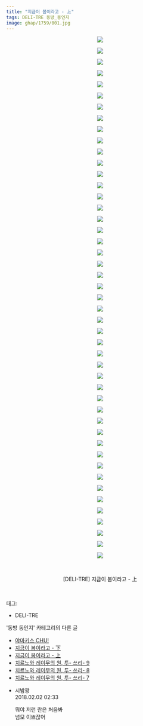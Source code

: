 ```yaml
---
title: "지금이 봄이라고 - 上"
tags: DELI-TRE 동방_동인지
image: ghap/1759/001.jpg
---
```

<div class="article">
<p style="text-align: center; clear: none; float: none;"><img src="{{ site.nasurl }}/ghap/1759/001.jpg"/></p>
<p style="text-align: center; clear: none; float: none;"><img src="{{ site.nasurl }}/ghap/1759/002.jpg"/></p>
<p style="text-align: center; clear: none; float: none;"><img src="{{ site.nasurl }}/ghap/1759/003.jpg"/></p>
<p style="text-align: center; clear: none; float: none;"><img src="{{ site.nasurl }}/ghap/1759/004.jpg"/></p>
<p style="text-align: center; clear: none; float: none;"><img src="{{ site.nasurl }}/ghap/1759/005.jpg"/></p>
<p style="text-align: center; clear: none; float: none;"><img src="{{ site.nasurl }}/ghap/1759/006.jpg"/></p>
<p style="text-align: center; clear: none; float: none;"><img src="{{ site.nasurl }}/ghap/1759/007.jpg"/></p>
<p style="text-align: center; clear: none; float: none;"><img src="{{ site.nasurl }}/ghap/1759/008.jpg"/></p>
<p style="text-align: center; clear: none; float: none;"><img src="{{ site.nasurl }}/ghap/1759/009.jpg"/></p>
<p style="text-align: center; clear: none; float: none;"><img src="{{ site.nasurl }}/ghap/1759/010.jpg"/></p>
<p style="text-align: center; clear: none; float: none;"><img src="{{ site.nasurl }}/ghap/1759/011.jpg"/></p>
<p style="text-align: center; clear: none; float: none;"><img src="{{ site.nasurl }}/ghap/1759/012.jpg"/></p>
<p style="text-align: center; clear: none; float: none;"><img src="{{ site.nasurl }}/ghap/1759/013.jpg"/></p>
<p style="text-align: center; clear: none; float: none;"><img src="{{ site.nasurl }}/ghap/1759/014.jpg"/></p>
<p style="text-align: center; clear: none; float: none;"><img src="{{ site.nasurl }}/ghap/1759/015.jpg"/></p>
<p style="text-align: center; clear: none; float: none;"><img src="{{ site.nasurl }}/ghap/1759/016.jpg"/></p>
<p style="text-align: center; clear: none; float: none;"><img src="{{ site.nasurl }}/ghap/1759/017.jpg"/></p>
<p style="text-align: center; clear: none; float: none;"><img src="{{ site.nasurl }}/ghap/1759/018.jpg"/></p>
<p style="text-align: center; clear: none; float: none;"><img src="{{ site.nasurl }}/ghap/1759/019.jpg"/></p>
<p style="text-align: center; clear: none; float: none;"><img src="{{ site.nasurl }}/ghap/1759/020.jpg"/></p>
<p style="text-align: center; clear: none; float: none;"><img src="{{ site.nasurl }}/ghap/1759/021.jpg"/></p>
<p style="text-align: center; clear: none; float: none;"><img src="{{ site.nasurl }}/ghap/1759/022.jpg"/></p>
<p style="text-align: center; clear: none; float: none;"><img src="{{ site.nasurl }}/ghap/1759/023.jpg"/></p>
<p style="text-align: center; clear: none; float: none;"><img src="{{ site.nasurl }}/ghap/1759/024.jpg"/></p>
<p style="text-align: center; clear: none; float: none;"><img src="{{ site.nasurl }}/ghap/1759/025.jpg"/></p>
<p style="text-align: center; clear: none; float: none;"><img src="{{ site.nasurl }}/ghap/1759/026.jpg"/></p>
<p style="text-align: center; clear: none; float: none;"><img src="{{ site.nasurl }}/ghap/1759/027.jpg"/></p>
<p style="text-align: center; clear: none; float: none;"><img src="{{ site.nasurl }}/ghap/1759/028.jpg"/></p>
<p style="text-align: center; clear: none; float: none;"><img src="{{ site.nasurl }}/ghap/1759/029.jpg"/></p>
<p style="text-align: center; clear: none; float: none;"><img src="{{ site.nasurl }}/ghap/1759/030.jpg"/></p>
<p style="text-align: center; clear: none; float: none;"><img src="{{ site.nasurl }}/ghap/1759/031.jpg"/></p>
<p style="text-align: center; clear: none; float: none;"><img src="{{ site.nasurl }}/ghap/1759/032.jpg"/></p>
<p style="text-align: center; clear: none; float: none;"><img src="{{ site.nasurl }}/ghap/1759/033.jpg"/></p>
<p style="text-align: center; clear: none; float: none;"><img src="{{ site.nasurl }}/ghap/1759/034.jpg"/></p>
<p style="text-align: center; clear: none; float: none;"><img src="{{ site.nasurl }}/ghap/1759/035.jpg"/></p>
<p style="text-align: center; clear: none; float: none;"><img src="{{ site.nasurl }}/ghap/1759/036.jpg"/></p>
<p style="text-align: center; clear: none; float: none;"><img src="{{ site.nasurl }}/ghap/1759/037.jpg"/></p>
<p style="text-align: center; clear: none; float: none;"><img src="{{ site.nasurl }}/ghap/1759/038.jpg"/></p>
<p style="text-align: center; clear: none; float: none;"><img src="{{ site.nasurl }}/ghap/1759/039.jpg"/></p>
<p style="text-align: center; clear: none; float: none;"><img src="{{ site.nasurl }}/ghap/1759/040.jpg"/></p>
<p style="text-align: center; clear: none; float: none;"><img src="{{ site.nasurl }}/ghap/1759/041.jpg"/></p>
<p style="text-align: center; clear: none; float: none;"><img src="{{ site.nasurl }}/ghap/1759/042.jpg"/></p>
<p style="text-align: center; clear: none; float: none;"><img src="{{ site.nasurl }}/ghap/1759/043.jpg"/></p>
<p style="text-align: center; clear: none; float: none;"><img src="{{ site.nasurl }}/ghap/1759/044.jpg"/></p>
<p style="text-align: center; clear: none; float: none;"><img src="{{ site.nasurl }}/ghap/1759/045.jpg"/></p>
<p style="text-align: center; clear: none; float: none;"><img src="{{ site.nasurl }}/ghap/1759/046.jpg"/></p>
<p style="text-align: center; clear: none; float: none;"><img src="{{ site.nasurl }}/ghap/1759/047.jpg"/></p>
<p style="text-align: center; clear: none; float: none;"><br/></p>
<p style="text-align: center; clear: none; float: none;">[DELI-TRE] 지금이 봄이라고 - 上</p>
<p><br/></p>
</div><div class="tagTrail">
<p>태그: </p>
<ul>
<li>DELI-TRE</li>
</ul>
</div><div class="another">
<p>'동방 동인지' 카테고리의 다른 글</p>
<ul>
<li><a href="/2016-08-22-ghap_1761">야마키스 CHU!</a></li>
<li><a href="/2016-08-22-ghap_1760">지금이 봄이라고 - 下</a></li>
<li><a href="/2016-08-22-ghap_1759">지금이 봄이라고 - 上</a></li>
<li><a href="/2016-08-21-ghap_1758">치르노와 레이무의 원, 투- 쓰리- 9</a></li>
<li><a href="/2016-08-21-ghap_1757">치르노와 레이무의 원, 투- 쓰리- 8</a></li>
<li><a href="/2016-08-21-ghap_1756">치르노와 레이무의 원, 투- 쓰리- 7</a></li>
</ul>
</div><div class="cb_module cb_fluid">
<div class="cb_wrt cb_profile">
<div class="comment">
<ul>
<li class="cb_thumb_off" id="comment15189730">
<div class="cb_comment_area">
<div class="cb_info_area">
<div class="cb_section">
<span class="cb_nick_name">시밤쾅</span>
</div>
<div class="cb_section">
<span class="cb_date">2018.02.02 02:33 </span>
</div>
</div>
<div class="cb_dsc_comment">
<p class="cb_dsc">
											뭐야 저런 란은 처음봐<br/>
넘모 이쁘잖어
										</p>
</div>
</div></li>
</ul>
</div>
</div><!-- commentList close -->
</div>
